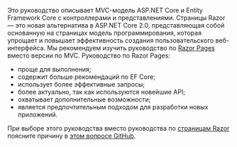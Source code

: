 Это руководство описывает MVC-модель ASP.NET Core и Entity Framework Core с контроллерами и представлениями. Страницы Razor — это новая альтернатива в ASP.NET Core 2.0, представляющая собой основанную на страницах модель программирования, которая упрощает и повышает эффективность создания пользовательского веб-интерфейса. Мы рекомендуем изучить руководство по [Razor Pages](xref:data/ef-rp/intro) вместо версии по MVC. Руководство по Razor Pages:

* проще для выполнения;
* содержит больше рекомендаций по EF Core;
* использует более эффективные запросы;
* более актуально, так как используются новейшие API;
* охватывает дополнительные возможности;
* является предпочтительным подходом для разработки новых приложений.

При выборе этого руководства вместо руководства по [страницам Razor](xref:data/ef-rp/intro) поясните причину в [этом вопросе GitHub](https://github.com/aspnet/Docs/issues/6146).
